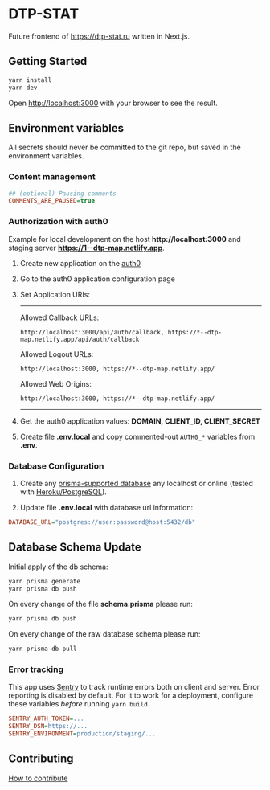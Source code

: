 # DTP-STAT

Future frontend of https://dtp-stat.ru written in Next.js.

## Getting Started

```sh
yarn install
yarn dev
```

Open [http://localhost:3000](http://localhost:3000) with your browser to see the result.

## Environment variables

All secrets should never be committed to the git repo, but saved in the environment variables.

### Content management

```ini
## (optional) Pausing comments
COMMENTS_ARE_PAUSED=true
```

### Authorization with auth0

Example for local development on the host **http://localhost:3000** and staging server **https://1--dtp-map.netlify.app**.

1.  Create new application on the [auth0](https://manage.auth0.com/)

1.  Go to the auth0 application configuration page

1.  Set Application URIs:

    ***

    Allowed Callback URLs:

    `http://localhost:3000/api/auth/callback, https://*--dtp-map.netlify.app/api/auth/callback`

    Allowed Logout URLs:

    `http://localhost:3000, https://*--dtp-map.netlify.app/`

    Allowed Web Origins:

    `http://localhost:3000, https://*--dtp-map.netlify.app/`

    ***

1.  Get the auth0 application values: **DOMAIN, CLIENT_ID, CLIENT_SECRET**

1.  Create file **.env.local** and copy commented-out `AUTH0_*` variables from **.env**.

### Database Configuration

1.  Create any [prisma-supported database](https://www.prisma.io/docs/concepts/overview) any localhost or online (tested with [Heroku/PostgreSQL](https://www.heroku.com/postgres)).

1.  Update file **.env.local** with database url information:

```ini
DATABASE_URL="postgres://user:password@host:5432/db"
```

## Database Schema Update

Initial apply of the db schema:

```sh
yarn prisma generate
yarn prisma db push
```

On every change of the file **schema.prisma** please run:

```sh
yarn prisma db push
```

On every change of the raw database schema please run:

```sh
yarn prisma db pull
```

### Error tracking

This app uses [Sentry](https://sentry.io) to track runtime errors both on client and server.
Error reporting is disabled by default.
For it to work for a deployment, configure these variables _before_ running `yarn build`.

```ini
SENTRY_AUTH_TOKEN=...
SENTRY_DSN=https://...
SENTRY_ENVIRONMENT=production/staging/...
```

## Contributing

[How to contribute](https://github.com/github/docs/blob/main/CONTRIBUTING.md)
